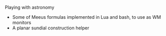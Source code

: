 Playing with astronomy

- Some of Meeus formulas implemented in Lua and bash, to use as WM monitors
- A planar sundial construction helper
